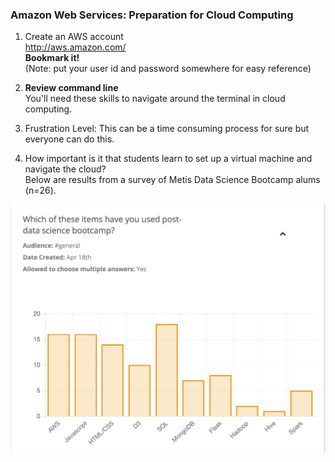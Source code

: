 ### Amazon Web Services: Preparation for Cloud Computing

1.  Create an AWS account  
  http://aws.amazon.com/  
  **Bookmark it!**  
  (Note:  put your user id and password somewhere for easy reference)

2.  **Review command line**   
    You'll need these skills to navigate around the terminal in cloud computing.

3.  Frustration Level: This can be a time consuming process for sure but everyone can do this.

4.  How important is it that students learn to set up a virtual machine and navigate the cloud?  
    Below are results from a survey of Metis Data Science Bootcamp alums (n=26).

![aws_review_instance](images/data_science_alum_skills.png)
